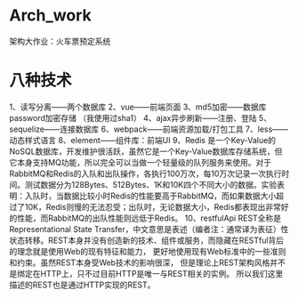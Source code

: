# Arch_work
架构大作业：火车票预定系统

# 八种技术
1、读写分离——两个数据库
2、vue——前端页面
3、md5加密——数据库password加密存储 （我使用过sha1）
4、ajax异步刷新——注册、登陆
5、sequelize——连接数据库
6、webpack——前端资源加载/打包工具
7、less——动态样式语言
8、element——组件库：前端UI
9、Redis	
是一个Key-Value的NoSQL数据库，开发维护很活跃，虽然它是一个Key-Value数据库存储系统，但它本身支持MQ功能，所以完全可以当做一个轻量级的队列服务来使用。对于RabbitMQ和Redis的入队和出队操作，各执行100万次，每10万次记录一次执行时间。测试数据分为128Bytes、512Bytes、1K和10K四个不同大小的数据。实验表明：入队时，当数据比较小时Redis的性能要高于RabbitMQ，而如果数据大小超过了10K，Redis则慢的无法忍受；出队时，无论数据大小，Redis都表现出非常好的性能，而RabbitMQ的出队性能则远低于Redis。
10、restfulApi 
REST全称是Representational State Transfer，中文意思是表述（编者注：通常译为表征）性状态转移。REST本身并没有创造新的技术、组件或服务，而隐藏在RESTful背后的理念就是使用Web的现有特征和能力， 更好地使用现有Web标准中的一些准则和约束。虽然REST本身受Web技术的影响很深， 但是理论上REST架构风格并不是绑定在HTTP上，只不过目前HTTP是唯一与REST相关的实例。 所以我们这里描述的REST也是通过HTTP实现的REST。

